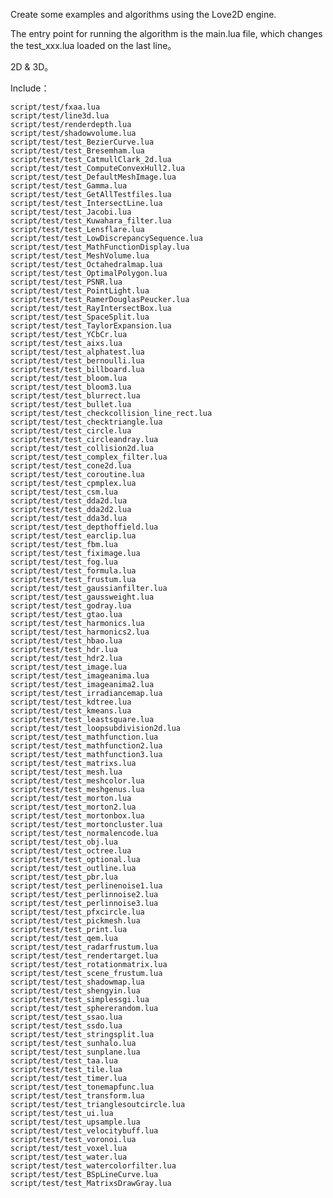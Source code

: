 Create some examples and algorithms using the Love2D engine.

The entry point for running the algorithm is the main.lua file, which changes the test_xxx.lua loaded on the last line。

2D & 3D。

Include：
  
	script/test/fxaa.lua
	script/test/line3d.lua
	script/test/renderdepth.lua
	script/test/shadowvolume.lua
	script/test/test_BezierCurve.lua
	script/test/test_Bresemham.lua
	script/test/test_CatmullClark_2d.lua
	script/test/test_ComputeConvexHull2.lua
	script/test/test_DefaultMeshImage.lua
	script/test/test_Gamma.lua
	script/test/test_GetAllTestfiles.lua
	script/test/test_IntersectLine.lua
	script/test/test_Jacobi.lua
	script/test/test_Kuwahara_filter.lua
	script/test/test_Lensflare.lua
	script/test/test_LowDiscrepancySequence.lua
	script/test/test_MathFunctionDisplay.lua
	script/test/test_MeshVolume.lua
	script/test/test_Octahedralmap.lua
	script/test/test_OptimalPolygon.lua
	script/test/test_PSNR.lua
	script/test/test_PointLight.lua
	script/test/test_RamerDouglasPeucker.lua
	script/test/test_RayIntersectBox.lua
	script/test/test_SpaceSplit.lua
	script/test/test_TaylorExpansion.lua
	script/test/test_YCbCr.lua
	script/test/test_aixs.lua
	script/test/test_alphatest.lua
	script/test/test_bernoulli.lua
	script/test/test_billboard.lua
	script/test/test_bloom.lua
	script/test/test_bloom3.lua
	script/test/test_blurrect.lua
	script/test/test_bullet.lua
	script/test/test_checkcollision_line_rect.lua
	script/test/test_checktriangle.lua
	script/test/test_circle.lua
	script/test/test_circleandray.lua
	script/test/test_collision2d.lua
	script/test/test_complex_filter.lua
	script/test/test_cone2d.lua
	script/test/test_coroutine.lua
	script/test/test_cpmplex.lua
	script/test/test_csm.lua
	script/test/test_dda2d.lua
	script/test/test_dda2d2.lua
	script/test/test_dda3d.lua
	script/test/test_depthoffield.lua
	script/test/test_earclip.lua
	script/test/test_fbm.lua
	script/test/test_fiximage.lua
	script/test/test_fog.lua
	script/test/test_formula.lua
	script/test/test_frustum.lua
	script/test/test_gaussianfilter.lua
	script/test/test_gaussweight.lua
	script/test/test_godray.lua
	script/test/test_gtao.lua
	script/test/test_harmonics.lua
	script/test/test_harmonics2.lua
	script/test/test_hbao.lua
	script/test/test_hdr.lua
	script/test/test_hdr2.lua
	script/test/test_image.lua
	script/test/test_imageanima.lua
	script/test/test_imageanima2.lua
	script/test/test_irradiancemap.lua
	script/test/test_kdtree.lua
	script/test/test_kmeans.lua
	script/test/test_leastsquare.lua
	script/test/test_loopsubdivision2d.lua
	script/test/test_mathfunction.lua
	script/test/test_mathfunction2.lua
	script/test/test_mathfunction3.lua
	script/test/test_matrixs.lua
	script/test/test_mesh.lua
	script/test/test_meshcolor.lua
	script/test/test_meshgenus.lua
	script/test/test_morton.lua
	script/test/test_morton2.lua
	script/test/test_mortonbox.lua
	script/test/test_mortoncluster.lua
	script/test/test_normalencode.lua
	script/test/test_obj.lua
	script/test/test_octree.lua
	script/test/test_optional.lua
	script/test/test_outline.lua
	script/test/test_pbr.lua
	script/test/test_perlinenoise1.lua
	script/test/test_perlinnoise2.lua
	script/test/test_perlinnoise3.lua
	script/test/test_pfxcircle.lua
	script/test/test_pickmesh.lua
	script/test/test_print.lua
	script/test/test_qem.lua
	script/test/test_radarfrustum.lua
	script/test/test_rendertarget.lua
	script/test/test_rotationmatrix.lua
	script/test/test_scene_frustum.lua
	script/test/test_shadowmap.lua
	script/test/test_shengyin.lua
	script/test/test_simplessgi.lua
	script/test/test_sphererandom.lua
	script/test/test_ssao.lua
	script/test/test_ssdo.lua
	script/test/test_stringsplit.lua
	script/test/test_sunhalo.lua
	script/test/test_sunplane.lua
	script/test/test_taa.lua
	script/test/test_tile.lua
	script/test/test_timer.lua
	script/test/test_tonemapfunc.lua
	script/test/test_transform.lua
	script/test/test_trianglesoutcircle.lua
	script/test/test_ui.lua
	script/test/test_upsample.lua
	script/test/test_velocitybuff.lua
	script/test/test_voronoi.lua
	script/test/test_voxel.lua
	script/test/test_water.lua
	script/test/test_watercolorfilter.lua
 	script/test/test_BSpLineCurve.lua
	script/test/test_MatrixsDrawGray.lua
